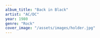 ```yaml
---
album_title: "Back in Black"
artist: "AC/DC"
year: 1980
genre: "Rock"
cover_image: "/assets/images/holder.jpg"
---
```

